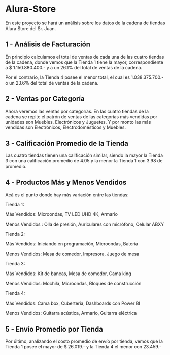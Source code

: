 # Alura-Store

En este proyecto se hará un análisis sobre los datos de la cadena de tiendas Alura Store del Sr. Juan.

## 1 - Análisis de Facturación

En principio calculamos el total de ventas de cada una de las cuatro tiendas de la cadena, donde vemos que la Tienda 1 tiene la mayor, correspondiente a $ 1.150.880.400.- y a un 26.1% del total de ventas de la cadena.

Por el contrario, la Tienda 4 posee el menor total, el cual es 1.038.375.700.- o un 23.6% del total de ventas de la cadena.

## 2 - Ventas por Categoría

Ahora veremos las ventas por categorías. En las cuatro tiendas de la cadena se repite el patrón de ventas de las categorías más vendidas por unidades son Muebles, Electrónicos y Juguetes. Y por monto las más vendidas son Electrónicos, Electrodomésticos y Muebles.

## 3 - Calificación Promedio de la Tienda

Las cuatro tiendas tienen una calificación similar, siendo la mayor la Tienda 3 con una calificación promedio de 4.05 y la menor la Tienda 1 con 3.98 de promedio.

## 4 - Productos Más y Menos Vendidos

Acá es el punto donde hay más variación entre las tiendas:

Tienda 1:

Más Vendidos: Microondas, TV LED UHD 4K, Armario

Menos Vendidos : Olla de presión, Auriculares con micrófono, Celular ABXY

Tienda 2:

Más Vendidos: Iniciando en programación, Microondas, Batería

Menos Vendidos: Mesa de comedor, Impresora, Juego de mesa

Tienda 3:

Más Vendidos: Kit de bancas, Mesa de comedor, Cama king

Menos Vendidos: Mochila, Microondas, Bloques de construcción

Tienda 4:

Más Vendidos: Cama box, Cubertería, Dashboards con Power BI 

Menos Vendidos: Guitarra acústica, Armario, Guitarra eléctrica

## 5 - Envío Promedio por Tienda

Por último, analizando el costo promedio de envío por tienda, vemos que la Tienda 1 posee el mayor de $ 26.019.- y la Tienda 4 el menor con 23.459.-
